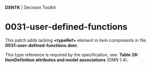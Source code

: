 **DSNTK** | Decision Toolkit

# 0031-user-defined-functions

This patch adds lacking **&lt;typeRef&gt;** element in item components in file **0031-user-defined-functions.dmn**.

This type reference is required by the specification,
see: **Table 26: ItemDefinition attributes and model associations** (DMN 1.4).  
